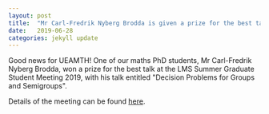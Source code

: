 ```yaml
---
layout: post
title:  "Mr Carl-Fredrik Nyberg Brodda is given a prize for the best talk"
date:   2019-06-28
categories: jekyll update
---
```


Good news for UEAMTH!
One of our maths PhD students, Mr Carl-Fredrik Nyberg Brodda, won a prize for the best talk at the LMS Summer Graduate Student Meeting 2019, with his talk entitled "Decision Problems for Groups and Semigroups". 

Details of the meeting can be found [here](https://www.lms.ac.uk/civicrm/event/info?id=40&reset=1).

